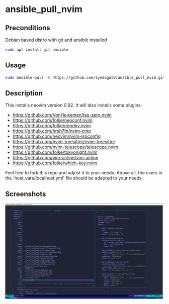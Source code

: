 # ansible_pull_nvim

## Preconditions
Debian based distro with git and ansible installed
```bash
sudo apt install git ansible
```
## Usage
```bash
sudo ansible-pull -U https://github.com/syndagate/ansible_pull_nvim.git -C master
```
## Description
This installs neovim version 0.92. It will also installs some plugins:

* https://github.com/VonHeikemen/lsp-zero.nvim
* https://github.com/folke/neoconf.nvim
* https://github.com/folke/neodev.nvim
* https://github.com/hrsh7th/nvim-cmp
* https://github.com/neovim/nvim-lspconfig
* https://github.com/nvim-treesitter/nvim-treesitter
* https://github.com/nvim-telescope/telescope.nvim
* https://github.com/folke/tokyonight.nvim
* https://github.com/vim-airline/vim-airline
* https://github.com/folke/which-key.nvim

Feel free to fork this repo and adjust it to your needs. Above all, the users in the 'host_vars/localhost.yml' file should be adapted to your needs.
## Screenshots
![](example01.png?raw=true)
